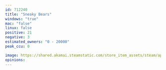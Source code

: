 ```yaml
---
id: 712240
title: "Sneaky Bears"
windows: "true"
mac: "false"
linux: false
positive: 21
negative: 3
estimated_owners: "0 - 20000"
peak_ccu: 0

image: https://shared.akamai.steamstatic.com/store_item_assets/steam/apps/712240/header.jpg?t=1519752493
opinions:
---
```

